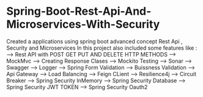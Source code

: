 # Spring-Boot-Rest-Api-And-Microservices-With-Security

Created a applications using spring boot advanced concept Rest Api , Security and Microservices 
In this project also included some features like : 
--> Rest API with POST GET PUT AND DELETE HTTP METHODS
--> MockMvc 
--> Creating Response Clases 
--> Mockito Testing 
--> Sonar 
--> Swagger 
--> Logger 
--> Spring Form Validation 
--> Buissness Validation 
--> Api Gateway 
--> Load Balancing 
--> Feign CLient
--> Resilience4j
--> Circuit Breaker
--> Spring Security InMemory
--> Spring Security Database
--> Spring Security JWT TOKEN 
--> Spring Security Oauth2
